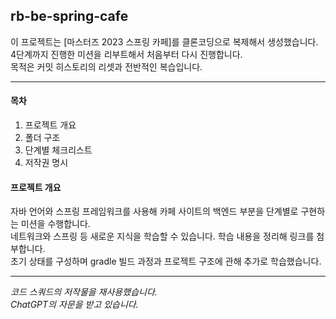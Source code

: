 ## rb-be-spring-cafe
이 프로젝트는 [마스터즈 2023 스프링 카페]를 클론코딩으로 복제해서 생성했습니다.<br> 
4단계까지 진행한 미션을 리부트해서 처음부터 다시 진행합니다.<br>
목적은 커밋 히스토리의 리셋과 전반적인 복습입니다.<br>

---

#### 목차
1. 프로젝트 개요 
2. 폴더 구조
3. 단계별 체크리스트
4. 저작권 명시

#### 프로젝트 개요
자바 언어와 스프링 프레임워크를 사용해 카페 사이트의 백엔드 부분을 단계별로 구현하는 미션을 수행합니다. <br> 
네트워크와 스프링 등 새로운 지식을 학습할 수 있습니다. 학습 내용을 정리해 링크를 첨부합니다. <br>
초기 상태를 구성하며 gradle 빌드 과정과 프로젝트 구조에 관해 추가로 학습했습니다. 

---
_코드 스쿼드의 저작물을 재사용했습니다.<br>
ChatGPT의 자문을 받고 있습니다._
